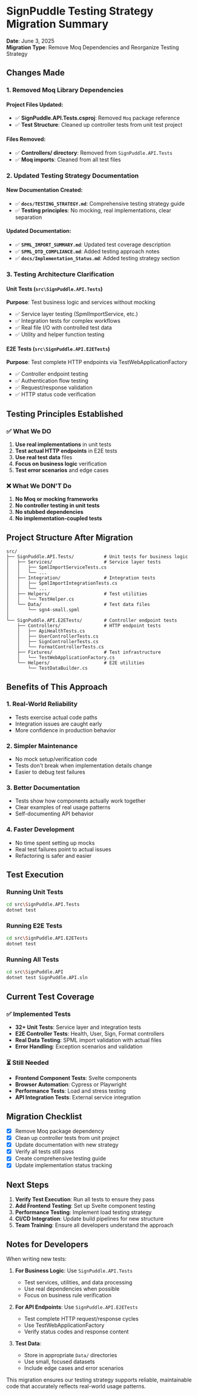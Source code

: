 # SignPuddle Testing Strategy Migration Summary

**Date**: June 3, 2025  
**Migration Type**: Remove Moq Dependencies and Reorganize Testing Strategy

## Changes Made

### 1. Removed Moq Library Dependencies

#### Project Files Updated:
- ✅ **SignPuddle.API.Tests.csproj**: Removed `Moq` package reference
- ✅ **Test Structure**: Cleaned up controller tests from unit test project

#### Files Removed:
- ✅ **Controllers/ directory**: Removed from `SignPuddle.API.Tests` 
- ✅ **Moq imports**: Cleaned from all test files

### 2. Updated Testing Strategy Documentation

#### New Documentation Created:
- ✅ **`docs/TESTING_STRATEGY.md`**: Comprehensive testing strategy guide
- ✅ **Testing principles**: No mocking, real implementations, clear separation

#### Updated Documentation:
- ✅ **`SPML_IMPORT_SUMMARY.md`**: Updated test coverage description
- ✅ **`SPML_DTD_COMPLIANCE.md`**: Added testing approach notes
- ✅ **`docs/Implementation_Status.md`**: Added testing strategy section

### 3. Testing Architecture Clarification

#### Unit Tests (`src\SignPuddle.API.Tests`)
**Purpose**: Test business logic and services without mocking
- ✅ Service layer testing (SpmlImportService, etc.)
- ✅ Integration tests for complex workflows
- ✅ Real file I/O with controlled test data
- ✅ Utility and helper function testing

#### E2E Tests (`src\SignPuddle.API.E2ETests`)
**Purpose**: Test complete HTTP endpoints via TestWebApplicationFactory
- ✅ Controller endpoint testing
- ✅ Authentication flow testing
- ✅ Request/response validation
- ✅ HTTP status code verification

## Testing Principles Established

### ✅ What We DO
1. **Use real implementations** in unit tests
2. **Test actual HTTP endpoints** in E2E tests
3. **Use real test data** files
4. **Focus on business logic** verification
5. **Test error scenarios** and edge cases

### ❌ What We DON'T Do
1. **No Moq or mocking frameworks**
2. **No controller testing in unit tests**
3. **No stubbed dependencies**
4. **No implementation-coupled tests**

## Project Structure After Migration

```
src/
├── SignPuddle.API.Tests/           # Unit tests for business logic
│   ├── Services/                   # Service layer tests  
│   │   ├── SpmlImportServiceTests.cs
│   │   └── ...
│   ├── Integration/                # Integration tests
│   │   ├── SpmlImportIntegrationTests.cs
│   │   └── ...
│   ├── Helpers/                    # Test utilities
│   │   └── TestHelper.cs
│   └── Data/                       # Test data files
│       └── sgn4-small.spml
│
└── SignPuddle.API.E2ETests/        # Controller endpoint tests
    ├── Controllers/                # HTTP endpoint tests
    │   ├── ApiHealthTests.cs
    │   ├── UserControllerTests.cs
    │   ├── SignControllerTests.cs
    │   └── FormatControllerTests.cs
    ├── Fixtures/                   # Test infrastructure
    │   └── TestWebApplicationFactory.cs
    └── Helpers/                    # E2E utilities
        └── TestDataBuilder.cs
```

## Benefits of This Approach

### 1. **Real-World Reliability**
- Tests exercise actual code paths
- Integration issues are caught early
- More confidence in production behavior

### 2. **Simpler Maintenance**
- No mock setup/verification code
- Tests don't break when implementation details change
- Easier to debug test failures

### 3. **Better Documentation**
- Tests show how components actually work together
- Clear examples of real usage patterns
- Self-documenting API behavior

### 4. **Faster Development**
- No time spent setting up mocks
- Real test failures point to actual issues
- Refactoring is safer and easier

## Test Execution

### Running Unit Tests
```bash
cd src\SignPuddle.API.Tests
dotnet test
```

### Running E2E Tests
```bash
cd src\SignPuddle.API.E2ETests
dotnet test
```

### Running All Tests
```bash
cd src\SignPuddle.API
dotnet test SignPuddle.API.sln
```

## Current Test Coverage

### ✅ Implemented Tests
- **32+ Unit Tests**: Service layer and integration tests
- **E2E Controller Tests**: Health, User, Sign, Format controllers
- **Real Data Testing**: SPML import validation with actual files
- **Error Handling**: Exception scenarios and validation

### ⏳ Still Needed
- **Frontend Component Tests**: Svelte components
- **Browser Automation**: Cypress or Playwright
- **Performance Tests**: Load and stress testing
- **API Integration Tests**: External service integration

## Migration Checklist

- [x] Remove Moq package dependency
- [x] Clean up controller tests from unit project
- [x] Update documentation with new strategy
- [x] Verify all tests still pass
- [x] Create comprehensive testing guide
- [x] Update implementation status tracking

## Next Steps

1. **Verify Test Execution**: Run all tests to ensure they pass
2. **Add Frontend Testing**: Set up Svelte component testing
3. **Performance Testing**: Implement load testing strategy
4. **CI/CD Integration**: Update build pipelines for new structure
5. **Team Training**: Ensure all developers understand the approach

## Notes for Developers

When writing new tests:

1. **For Business Logic**: Use `SignPuddle.API.Tests`
   - Test services, utilities, and data processing
   - Use real dependencies when possible
   - Focus on business rule verification

2. **For API Endpoints**: Use `SignPuddle.API.E2ETests`
   - Test complete HTTP request/response cycles
   - Use TestWebApplicationFactory
   - Verify status codes and response content

3. **Test Data**: 
   - Store in appropriate `Data/` directories
   - Use small, focused datasets
   - Include edge cases and error scenarios

This migration ensures our testing strategy supports reliable, maintainable code that accurately reflects real-world usage patterns.
